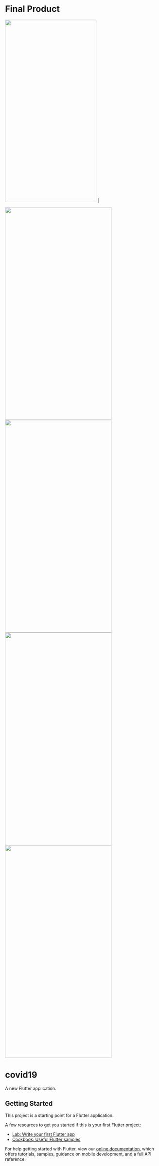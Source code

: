 <h1>Final Product</h1>

<img src="screen%20short/01-android_phone.png" width="300" height="600"> |

<img src="screen%20short/02-android_phone.png" width="350" height="700">

<img src="screen%20short/03-android_phone.png" width="350" height="700">

<img src="screen%20short/04-android_phone.png" width="350" height="700">

<img src="screen%20short/05-android_phone.png" width="350" height="700">






# covid19

A new Flutter application.

## Getting Started

This project is a starting point for a Flutter application.

A few resources to get you started if this is your first Flutter project:

- [Lab: Write your first Flutter app](https://flutter.dev/docs/get-started/codelab)
- [Cookbook: Useful Flutter samples](https://flutter.dev/docs/cookbook)

For help getting started with Flutter, view our
[online documentation](https://flutter.dev/docs), which offers tutorials,
samples, guidance on mobile development, and a full API reference.

